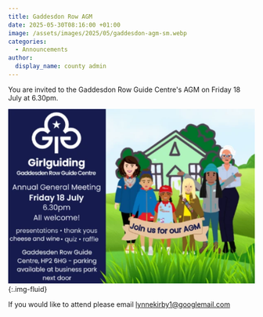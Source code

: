 ```yaml
---
title: Gaddesdon Row AGM
date: 2025-05-30T08:16:00 +01:00
image: /assets/images/2025/05/gaddesdon-agm-sm.webp
categories:
  - Announcements
author:
  display_name: county admin
---
```

You are invited to the Gaddesdon Row Guide Centre's AGM on Friday 18 July at 6.30pm.

![Gaddesdon Row Guide Centre AGM invite](/assets/images/2025/05/gaddesdon-agm.webp){:.img-fluid}

If you would like to attend please email <lynnekirby1@googlemail.com>
